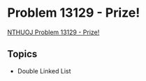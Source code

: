 # Problem 13129 - Prize!
[NTHUOJ Problem 13129 - Prize!](https://acm.cs.nthu.edu.tw/problem/13129/)

## Topics
- Double Linked List
